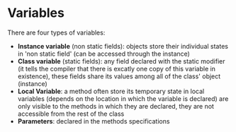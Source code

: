 # Variables

There are four types of variables:
- **Instance variable** (non static fields): objects store their individual states in 'non static field' (can be accessed through the instance)
- **Class variable** (static fields): any field declared with the static modifier (it tells the compiler that there is excatly one copy of this variable in existence), these fields share its values among all of the class' object (instance) 
- **Local Variable**: a method often store its temporary state in local variables (depends on the location in which the variable is declared)
	are only visible to the methods in which they are declared, they are not accessible from the rest of the class
- **Parameters**: declared in the methods specifications



